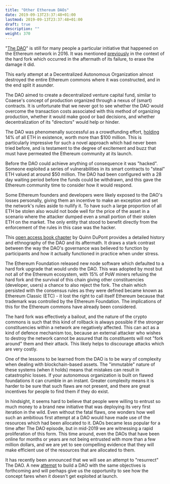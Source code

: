 ```yaml
---
title: "Other Ethereum DAOs"
date: 2019-09-13T23:37:48+01:00
lastmod: 2019-09-13T23:37:48+01:00
draft: true
description: ""
weight: 370
---
```


"[The DAO](https://en.wikipedia.org/wiki/The_DAO_(organization))" is still for many people a particular initiative that happened on the Ethereum network in 2016. It was mentioned [previously](/development-funding/premine) in the context of the hard fork which occurred in the aftermath of its failure, to erase the damage it did. 

This early attempt at a Decentralized Autonomous Organization almost destroyed the entire Ethereum commons where it was constructed, and in the end split it asunder.

The DAO aimed to create a decentralized venture capital fund, similar to Coaese's concept of production organized through a nexus of (smart) contracts. It is unfortunate that we never got to see whether the DAO would overcome the transaction costs associated with this method of organizing production, whether it would make good or bad decisions, and whether decentralization of its "directors" would help or hinder.

The DAO was phenomenally successful as a crowdfunding effort, [holding](https://fortune.com/2016/05/15/leaderless-blockchain-vc-fund/) 14% of all ETH in existence, worth more than $100 million. This is particularly impressive for such a novel approach which had never been tried before, and is testament to the degree of excitement and buzz that must have permeated the Ethereum community at its launch. 

Before the DAO could achieve anything of consequence it was "hacked". Someone exploited a series of vulnerabilities in its smart contracts to "steal" ETH valued at around $50 million. The DAO had been configured with a 28 day waiting period before the funds could be withdrawn, and this gave the Ethereum community time to consider how it would respond. 

Some Ethereum founders and developers were likely exposed to the DAO's losses personally, giving them an incentive to make an exception and set the network's rules aside to nullify it. To have such a large proportion of all ETH be stolen also would not bode well for the price of the asset in a scenario where the attacker dumped even a small portion of their stolen ETH on the market. The only entity that stood to benefit directly from the enforcement of the rules in this case was the hacker.

This [open access book chapter](https://www.taylorfrancis.com/books/e/9781315211909/chapters/10.4324/9781315211909-8) by Quinn DuPont provides a detailed history and ethnography of the DAO and its aftermath. It draws a stark contrast between the way the DAO's governance was believed to function by participants and how it actually functioned in practice when under stress. 

The Ethereum Foundation released new node software which defaulted to a hard fork upgrade that would undo the DAO. This was adopted by most but not all of the Ethereum ecosystem, with 15% of PoW miners refusing the hard fork and the survival of this chain giving other constituencies (developer, users) a chance to also reject the fork. The chain which persisted with the consensus rules as they were defined became known as Ethereum Classic (ETC) - it lost the right to call itself Ethereum because that trademark was controlled by the Ethereum Foundation. The implications of this for the Ethereum commons have already been considered. 

The hard fork was effectively a bailout, and the nature of the crypto commons is such that this kind of rollback is always possible if the stronger constituencies within a network are negatively affected. This can act as a kind of defence mechanism too, because an external attacker who wishes to destroy the network cannot be assured that its constituents will not "fork around" them and their attack. This likely helps to discourage attacks which are very costly.

One of the lessons to be learned from the DAO is to be wary of complexity when dealing with blockchain-based assets. The "immutable" nature of these systems (when it holds) means that mistakes can result in catastrophic losses. If your autonomous organization is built on flawed foundations it can crumble in an instant. Greater complexity means it is harder to be sure that such flaws are not present, and there are great incentives for people to find them if they do exist.

In hindsight, it seems hard to believe that people were willing to entrust so much money to a brand new initiative that was deploying its very first iteration in the wild. Even without the fatal flaws, one wonders how well such an ambitious first attempt at a DAO would have made use of the resources which had been allocated to it. DAOs became less popular for a time after The DAO episode, but in mid-2019 we are witnessing a rapid proliferation of this form. This time around, even the DAOs that have been online for months or years are not being entrusted with more than a few million dollars, and we are yet to see compelling evidence that they will make efficient use of the resources that are allocated to them.

It has recently been announced that we will see an attempt to "resurrect" The DAO. A new [attempt](https://github.com/the-dao/whitepaper) to build a DAO with the same objectives is forthcoming and will perhaps give us the opportunity to see how the concept fares when it doesn't get exploited at launch.